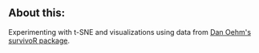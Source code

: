 ## About this:

Experimenting with t-SNE and visualizations using data from [Dan Oehm's survivoR package](https://github.com/doehm/survivoR).
